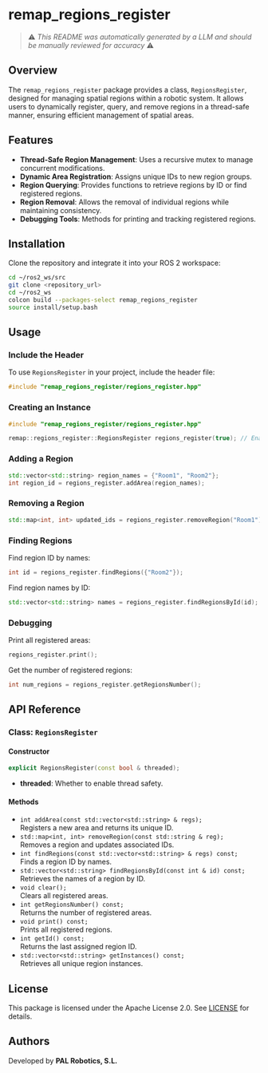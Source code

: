 # remap_regions_register

> ⚠️ *This README was automatically generated by a LLM and should be manually reviewed for accuracy* ⚠️

## Overview

The `remap_regions_register` package provides a class, `RegionsRegister`, designed for managing spatial regions within a robotic system. It allows users to dynamically register, query, and remove regions in a thread-safe manner, ensuring efficient management of spatial areas.

## Features
- **Thread-Safe Region Management**: Uses a recursive mutex to manage concurrent modifications.
- **Dynamic Area Registration**: Assigns unique IDs to new region groups.
- **Region Querying**: Provides functions to retrieve regions by ID or find registered regions.
- **Region Removal**: Allows the removal of individual regions while maintaining consistency.
- **Debugging Tools**: Methods for printing and tracking registered regions.

## Installation
Clone the repository and integrate it into your ROS 2 workspace:
```sh
cd ~/ros2_ws/src
git clone <repository_url>
cd ~/ros2_ws
colcon build --packages-select remap_regions_register
source install/setup.bash
```

## Usage
### Include the Header
To use `RegionsRegister` in your project, include the header file:
```cpp
#include "remap_regions_register/regions_register.hpp"
```

### Creating an Instance
```cpp
#include "remap_regions_register/regions_register.hpp"

remap::regions_register::RegionsRegister regions_register(true); // Enable threading
```

### Adding a Region
```cpp
std::vector<std::string> region_names = {"Room1", "Room2"};
int region_id = regions_register.addArea(region_names);
```

### Removing a Region
```cpp
std::map<int, int> updated_ids = regions_register.removeRegion("Room1");
```

### Finding Regions
Find region ID by names:
```cpp
int id = regions_register.findRegions({"Room2"});
```
Find region names by ID:
```cpp
std::vector<std::string> names = regions_register.findRegionsById(id);
```

### Debugging
Print all registered areas:
```cpp
regions_register.print();
```
Get the number of registered regions:
```cpp
int num_regions = regions_register.getRegionsNumber();
```

## API Reference
### Class: `RegionsRegister`
#### Constructor
```cpp
explicit RegionsRegister(const bool & threaded);
```
- **threaded**: Whether to enable thread safety.

#### Methods
- `int addArea(const std::vector<std::string> & regs);`  
  Registers a new area and returns its unique ID.
- `std::map<int, int> removeRegion(const std::string & reg);`  
  Removes a region and updates associated IDs.
- `int findRegions(const std::vector<std::string> & regs) const;`  
  Finds a region ID by names.
- `std::vector<std::string> findRegionsById(const int & id) const;`  
  Retrieves the names of a region by ID.
- `void clear();`  
  Clears all registered areas.
- `int getRegionsNumber() const;`  
  Returns the number of registered areas.
- `void print() const;`  
  Prints all registered regions.
- `int getId() const;`  
  Returns the last assigned region ID.
- `std::vector<std::string> getInstances() const;`  
  Retrieves all unique region instances.

## License
This package is licensed under the Apache License 2.0. See [LICENSE](LICENSE) for details.

## Authors
Developed by **PAL Robotics, S.L.**

